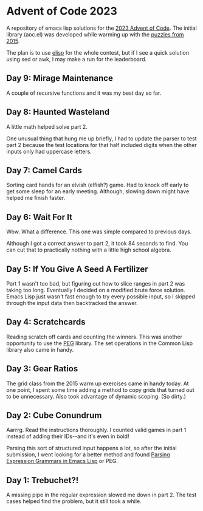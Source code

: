 # Advent of Code 2023

A repository of emacs lisp solutions for the
[2023 Advent of Code](https://adventofcode.com/2023).
The initial library (aoc.el) was developed while warming up with the
[puzzles from 2015](https://adventofcode.com/2015).

The plan is to use [elisp](https://www.gnu.org/software/emacs/manual/elisp.html)
for the whole contest, but if I see a quick
solution using sed or awk, I may make a run for the leaderboard.


## Day 9: Mirage Maintenance

A couple of recursive functions and it was my best day so far.

## Day 8: Haunted Wasteland

A little math helped solve part 2.

One unusual thing that hung me up briefly, I had to update the parser
to test part 2 because the test locations for that half included
digits when the other inputs only had uppercase letters.

## Day 7: Camel Cards

Sorting card hands for an elvish (elfish?) game.
Had to knock off early to get some sleep for an early meeting.
Although, slowing down might have helped me finish faster.

## Day 6: Wait For It

Wow. What a difference. This one was simple compared to previous days.

Although I got a correct answer to part 2, it took 84 seconds to find.
You can cut that to practically nothing with a little high school algebra.

## Day 5: If You Give A Seed A Fertilizer

Part 1 wasn't too bad, but figuring out how to slice ranges in part 2
was taking too long. Eventually I decided on a modified brute force
solution. Emacs Lisp just wasn't fast enough to try every possible
input, so I skipped through the input data then backtracked the answer.

## Day 4: Scratchcards

Reading scratch off cards and counting the winners.
This was another opportunity to use the
[PEG](https://elpa.gnu.org/packages/peg.html) library.
The set operations in the Common Lisp library also came in handy.

## Day 3: Gear Ratios

The grid class from the 2015 warm up exercises came in handy today.
At one point, I spent some time adding a method to copy grids that turned
out to be unnecessary. 
Also took advantage of dynamic scoping. (So dirty.)

## Day 2: Cube Conundrum

Aarrrg. Read the instructions thoroughly. I counted valid games in part 1 instead
of adding their IDs--and it's even in bold!

Parsing this sort of structured input happens a lot, so after the initial
submission, I went looking for a better method and found
[Parsing Expression Grammars in Emacs Lisp](https://elpa.gnu.org/packages/peg.html)
or PEG. 

## Day 1: Trebuchet?!

A missing pipe in the regular expression slowed me down in part 2.
The test cases helped find the problem, but it still took a while.
